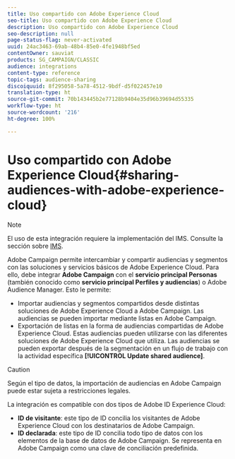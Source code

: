 ```yaml
---
title: Uso compartido con Adobe Experience Cloud
seo-title: Uso compartido con Adobe Experience Cloud
description: Uso compartido con Adobe Experience Cloud
seo-description: null
page-status-flag: never-activated
uuid: 24ac3463-69ab-48b4-85e0-4fe1948bf5ed
contentOwner: sauviat
products: SG_CAMPAIGN/CLASSIC
audience: integrations
content-type: reference
topic-tags: audience-sharing
discoiquuid: 8f295058-5a78-4512-9bdf-d5f022457e10
translation-type: ht
source-git-commit: 70b143445b2e77128b9404e35d96b39694d55335
workflow-type: ht
source-wordcount: '216'
ht-degree: 100%

---
```



# Uso compartido con Adobe Experience Cloud{#sharing-audiences-with-adobe-experience-cloud}

>[!NOTE]
>
>El uso de esta integración requiere la implementación del IMS. Consulte la sección sobre [IMS](../../integrations/using/about-adobe-id.md).

Adobe Campaign permite intercambiar y compartir audiencias y segmentos con las soluciones y servicios básicos de Adobe Experience Cloud. Para ello, debe integrar **Adobe Campaign** con el **servicio principal Personas** (también conocido como **servicio principal Perfiles y audiencias**) o Adobe Audience Manager. Esto le permite:

* Importar audiencias y segmentos compartidos desde distintas soluciones de Adobe Experience Cloud a Adobe Campaign. Las audiencias se pueden importar mediante listas en Adobe Campaign.
* Exportación de listas en la forma de audiencias compartidas de Adobe Experience Cloud. Estas audiencias pueden utilizarse con las diferentes soluciones de Adobe Experience Cloud que utiliza. Las audiencias se pueden exportar después de la segmentación en un flujo de trabajo con la actividad específica **[!UICONTROL Update shared audience]**.

>[!CAUTION]
>
>Según el tipo de datos, la importación de audiencias en Adobe Campaign puede estar sujeta a restricciones legales.

La integración es compatible con dos tipos de Adobe ID Experience Cloud:

* **ID de visitante**: este tipo de ID concilia los visitantes de Adobe Experience Cloud con los destinatarios de Adobe Campaign.
* **ID declarada**: este tipo de ID concilia todo tipo de datos con los elementos de la base de datos de Adobe Campaign. Se representa en Adobe Campaign como una clave de conciliación predefinida.
